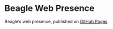 # Beagle Web Presence

Beagle’s web presence, published on [GitHub Pages](https://acBerger.github.io/Beagle/branches/references).